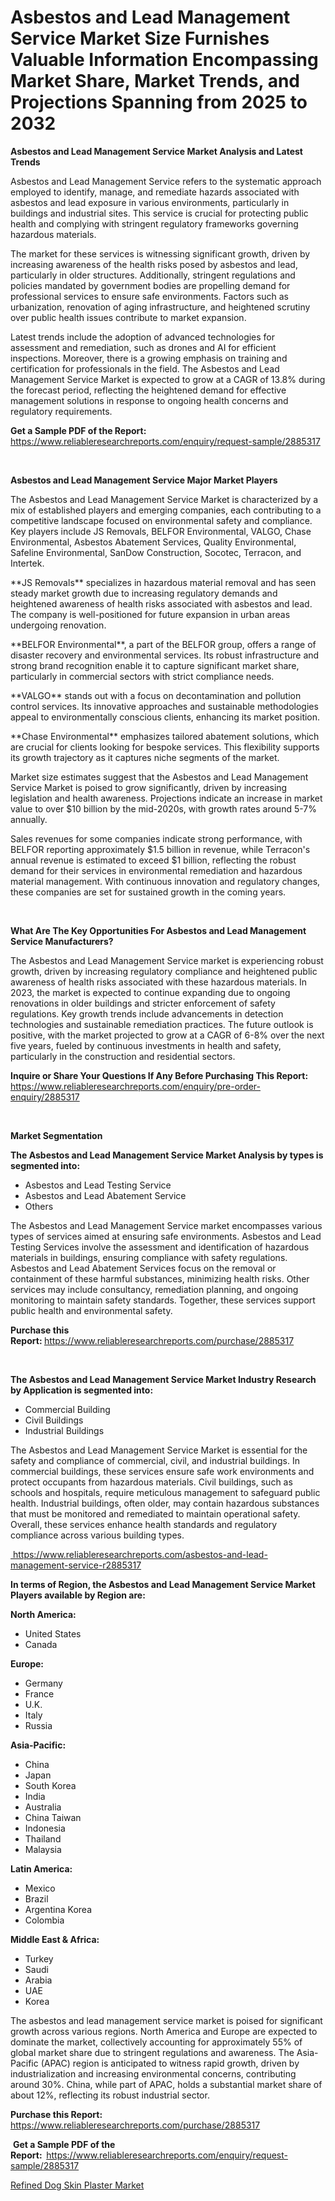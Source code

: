 <p><h1>Asbestos and Lead Management Service Market Size Furnishes Valuable Information Encompassing Market Share, Market Trends, and Projections Spanning from 2025 to 2032</h1></p><p><strong>Asbestos and Lead Management Service Market Analysis and Latest Trends</strong></p>
<p><p>Asbestos and Lead Management Service refers to the systematic approach employed to identify, manage, and remediate hazards associated with asbestos and lead exposure in various environments, particularly in buildings and industrial sites. This service is crucial for protecting public health and complying with stringent regulatory frameworks governing hazardous materials. </p><p>The market for these services is witnessing significant growth, driven by increasing awareness of the health risks posed by asbestos and lead, particularly in older structures. Additionally, stringent regulations and policies mandated by government bodies are propelling demand for professional services to ensure safe environments. Factors such as urbanization, renovation of aging infrastructure, and heightened scrutiny over public health issues contribute to market expansion.</p><p>Latest trends include the adoption of advanced technologies for assessment and remediation, such as drones and AI for efficient inspections. Moreover, there is a growing emphasis on training and certification for professionals in the field. The Asbestos and Lead Management Service Market is expected to grow at a CAGR of 13.8% during the forecast period, reflecting the heightened demand for effective management solutions in response to ongoing health concerns and regulatory requirements.</p></p>
<p><strong>Get a Sample PDF of the Report:&nbsp;</strong> <a href="https://www.reliableresearchreports.com/enquiry/request-sample/2885317?utm_campaign=2243&utm_medium=2&utm_source=Github&utm_content=ia&utm_term=13032025&utm_id=asbestos-and-lead-management-service">https://www.reliableresearchreports.com/enquiry/request-sample/2885317</a></p>
<p>&nbsp;</p>
<p><strong>Asbestos and Lead Management Service Major Market Players</strong></p>
<p><p>The Asbestos and Lead Management Service Market is characterized by a mix of established players and emerging companies, each contributing to a competitive landscape focused on environmental safety and compliance. Key players include JS Removals, BELFOR Environmental, VALGO, Chase Environmental, Asbestos Abatement Services, Quality Environmental, Safeline Environmental, SanDow Construction, Socotec, Terracon, and Intertek.</p><p>**JS Removals** specializes in hazardous material removal and has seen steady market growth due to increasing regulatory demands and heightened awareness of health risks associated with asbestos and lead. The company is well-positioned for future expansion in urban areas undergoing renovation.</p><p>**BELFOR Environmental**, a part of the BELFOR group, offers a range of disaster recovery and environmental services. Its robust infrastructure and strong brand recognition enable it to capture significant market share, particularly in commercial sectors with strict compliance needs.</p><p>**VALGO** stands out with a focus on decontamination and pollution control services. Its innovative approaches and sustainable methodologies appeal to environmentally conscious clients, enhancing its market position.</p><p>**Chase Environmental** emphasizes tailored abatement solutions, which are crucial for clients looking for bespoke services. This flexibility supports its growth trajectory as it captures niche segments of the market.</p><p>Market size estimates suggest that the Asbestos and Lead Management Service Market is poised to grow significantly, driven by increasing legislation and health awareness. Projections indicate an increase in market value to over $10 billion by the mid-2020s, with growth rates around 5-7% annually.</p><p>Sales revenues for some companies indicate strong performance, with BELFOR reporting approximately $1.5 billion in revenue, while Terracon's annual revenue is estimated to exceed $1 billion, reflecting the robust demand for their services in environmental remediation and hazardous material management. With continuous innovation and regulatory changes, these companies are set for sustained growth in the coming years.</p></p>
<p>&nbsp;</p>
<p><strong>What Are The Key Opportunities For Asbestos and Lead Management Service Manufacturers?</strong></p>
<p><p>The Asbestos and Lead Management Service market is experiencing robust growth, driven by increasing regulatory compliance and heightened public awareness of health risks associated with these hazardous materials. In 2023, the market is expected to continue expanding due to ongoing renovations in older buildings and stricter enforcement of safety regulations. Key growth trends include advancements in detection technologies and sustainable remediation practices. The future outlook is positive, with the market projected to grow at a CAGR of 6-8% over the next five years, fueled by continuous investments in health and safety, particularly in the construction and residential sectors.</p></p>
<p><strong>Inquire or Share Your Questions If Any Before Purchasing This Report:</strong> <a href="https://www.reliableresearchreports.com/enquiry/pre-order-enquiry/2885317?utm_campaign=2243&utm_medium=2&utm_source=Github&utm_content=ia&utm_term=13032025&utm_id=asbestos-and-lead-management-service">https://www.reliableresearchreports.com/enquiry/pre-order-enquiry/2885317</a></p>
<p>&nbsp;</p>
<p><strong>Market Segmentation</strong></p>
<p><strong>The Asbestos and Lead Management Service Market Analysis by types is segmented into:</strong></p>
<p><ul><li>Asbestos and Lead Testing Service</li><li>Asbestos and Lead Abatement Service</li><li>Others</li></ul></p>
<p><p>The Asbestos and Lead Management Service market encompasses various types of services aimed at ensuring safe environments. Asbestos and Lead Testing Services involve the assessment and identification of hazardous materials in buildings, ensuring compliance with safety regulations. Asbestos and Lead Abatement Services focus on the removal or containment of these harmful substances, minimizing health risks. Other services may include consultancy, remediation planning, and ongoing monitoring to maintain safety standards. Together, these services support public health and environmental safety.</p></p>
<p><strong>Purchase this Report:&nbsp;</strong><a href="https://www.reliableresearchreports.com/purchase/2885317?utm_campaign=2243&utm_medium=2&utm_source=Github&utm_content=ia&utm_term=13032025&utm_id=asbestos-and-lead-management-service">https://www.reliableresearchreports.com/purchase/2885317</a></p>
<p>&nbsp;</p>
<p><strong>The Asbestos and Lead Management Service Market Industry Research by Application is segmented into:</strong></p>
<p><ul><li>Commercial Building</li><li>Civil Buildings</li><li>Industrial Buildings</li></ul></p>
<p><p>The Asbestos and Lead Management Service Market is essential for the safety and compliance of commercial, civil, and industrial buildings. In commercial buildings, these services ensure safe work environments and protect occupants from hazardous materials. Civil buildings, such as schools and hospitals, require meticulous management to safeguard public health. Industrial buildings, often older, may contain hazardous substances that must be monitored and remediated to maintain operational safety. Overall, these services enhance health standards and regulatory compliance across various building types.</p></p>
<p><a href="https://www.reliableresearchreports.com/asbestos-and-lead-management-service-r2885317?utm_campaign=2243&utm_medium=2&utm_source=Github&utm_content=ia&utm_term=13032025&utm_id=asbestos-and-lead-management-service">&nbsp;https://www.reliableresearchreports.com/asbestos-and-lead-management-service-r2885317</a></p>
<p><strong>In terms of Region, the Asbestos and Lead Management Service Market Players available by Region are:</strong></p>
<p>
    <p> <strong> North America: </strong>
        <ul>
            <li>United States</li>
            <li>Canada</li>
        </ul>
        </p> 
    <p> <strong> Europe: </strong>
        <ul>
            <li>Germany</li>
            <li>France</li>
            <li>U.K.</li>
            <li>Italy</li>
            <li>Russia</li>
        </ul>
        </p> 
    <p> <strong> Asia-Pacific: </strong>
        <ul>
            <li>China</li>
            <li>Japan</li>
            <li>South Korea</li>
            <li>India</li>
            <li>Australia</li>
            <li>China Taiwan</li>
            <li>Indonesia</li>
            <li>Thailand</li>
            <li>Malaysia</li>
        </ul>
        </p> 
    <p> <strong> Latin America: </strong>
        <ul>
            <li>Mexico</li>
            <li>Brazil</li>
            <li>Argentina Korea</li>
            <li>Colombia</li>
        </ul>
        </p> 
    <p> <strong> Middle East & Africa: </strong>
        <ul>
            <li>Turkey</li>
            <li>Saudi</li>
            <li>Arabia</li>
            <li>UAE</li>
            <li>Korea</li>
        </ul>
    </p>
    </p>
<p><p>The asbestos and lead management service market is poised for significant growth across various regions. North America and Europe are expected to dominate the market, collectively accounting for approximately 55% of global market share due to stringent regulations and awareness. The Asia-Pacific (APAC) region is anticipated to witness rapid growth, driven by industrialization and increasing environmental concerns, contributing around 30%. China, while part of APAC, holds a substantial market share of about 12%, reflecting its robust industrial sector.</p></p>
<p><strong>Purchase this Report: </strong><a href="https://www.reliableresearchreports.com/purchase/2885317?utm_campaign=2243&utm_medium=2&utm_source=Github&utm_content=ia&utm_term=13032025&utm_id=asbestos-and-lead-management-service">https://www.reliableresearchreports.com/purchase/2885317</a></p>
<p>&nbsp;<strong>Get a Sample PDF of the Report:&nbsp;&nbsp;</strong><a href="https://www.reliableresearchreports.com/enquiry/request-sample/2885317?utm_campaign=2243&utm_medium=2&utm_source=Github&utm_content=ia&utm_term=13032025&utm_id=asbestos-and-lead-management-service">https://www.reliableresearchreports.com/enquiry/request-sample/2885317</a></p>
<p><strong></strong></p>
<p><p><a href="https://github.com/jerhoskinson197676/Market-Research-Report-List-1/blob/main/refined-dog-skin-plaster-market.md?utm_campaign=2243&utm_medium=2&utm_source=Github&utm_content=ia&utm_term=13032025&utm_id=asbestos-and-lead-management-service">Refined Dog Skin Plaster Market</a></p></p>